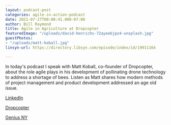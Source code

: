 ```yaml
---
layout: podcast-post
categories: agile-in-action-podcast
date: 2021-07-27T00:00:41.000-07:00
author: Bill Raymond
title: Agile in Agriculture at Dropcopter
featuredImage: "/uploads/david-henrichs-72ayeebjpz4-unsplash.jpg"
guestPhotos:
- "/uploads/matt-koball.jpg"
linsyn-url: https://directory.libsyn.com/episode/index/id/19911164

---
```

In today's podcast I speak with Matt Koball, co-founder of Dropcopter, about the role agile plays in his development of pollinating drone technology to address a shortage of bees. Listen as Matt shares how modern methods of project management and product development addressed an age old issue.

[LinkedIn](https://www.linkedin.com/in/matt-koball-58197167/ "LinkedIn")

[Dropcopter](https://www.dropcopter.com/ "Dropcopter")

[Genius NY](geniusny.com "Genius NY")